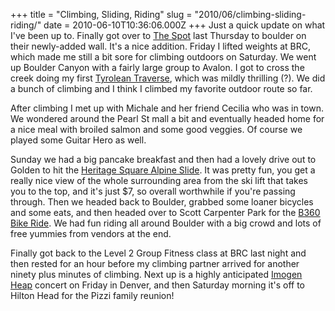+++
title = "Climbing, Sliding, Riding"
slug = "2010/06/climbing-sliding-riding/"
date = 2010-06-10T10:36:06.000Z
+++
Just a quick update on what I've been up to. Finally got over to [The Spot](http://www.thespotgym.com/) last Thursday to boulder on their newly-added wall. It's a nice addition. Friday I lifted weights at BRC, which made me still a bit sore for climbing outdoors on Saturday. We went up Boulder Canyon with a fairly large group to Avalon. I got to cross the creek doing my first [Tyrolean Traverse](http://en.wikipedia.org/wiki/Tyrolean_traverse), which was mildly thrilling (?). We did a bunch of climbing and I think I climbed my favorite outdoor route so far.

After climbing I met up with Michale and her friend Cecilia who was in town. We wondered around the Pearl St mall a bit and eventually headed home for a nice meal with broiled salmon and some good veggies. Of course we played some Guitar Hero as well.

Sunday we had a big pancake breakfast and then had a lovely drive out to Golden to hit the [Heritage Square Alpine Slide](http://www.heritagesquarealpineslide.com/). It was pretty fun, you get a really nice view of the whole surrounding area from the ski lift that takes you to the top, and it's just $7, so overall worthwhile if you're passing through. Then we headed back to Boulder, grabbed some loaner bicycles and some eats, and then headed over to Scott Carpenter Park for the [B360 Bike Ride](http://www.bouldercolorado.gov/index.php?option=com_content&task=view&id=5152&Itemid=1189). We had fun riding all around Boulder with a big crowd and lots of free yummies from vendors at the end.

Finally got back to the Level 2 Group Fitness class at BRC last night and then rested for an hour before my climbing partner arrived for another ninety plus minutes of climbing. Next up is a highly anticipated [Imogen Heap](http://imogenheap.com/) concert on Friday in Denver, and then Saturday morning it's off to Hilton Head for the Pizzi family reunion!